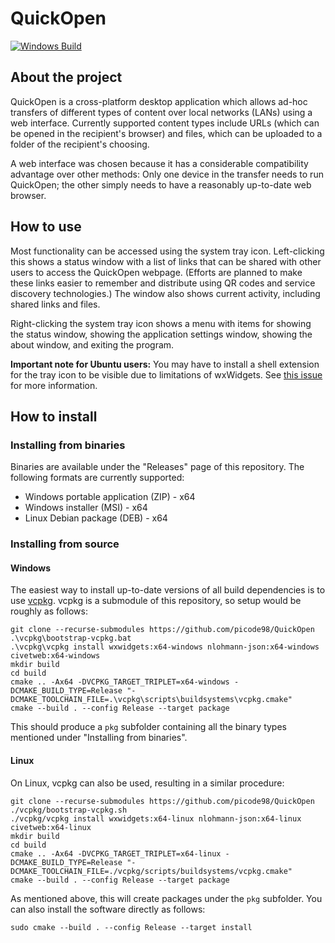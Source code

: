 # QuickOpen

[![Windows Build](https://github.com/picode98/QuickOpen/actions/workflows/windows-build.yaml/badge.svg?branch=main)](https://github.com/picode98/QuickOpen/actions/workflows/windows-build.yaml)

## About the project

QuickOpen is a cross-platform desktop application which allows ad-hoc transfers of different types of content over local networks (LANs) using a web interface. Currently supported content types include URLs (which can be opened in the recipient's browser) and files, which can be uploaded to a folder of the recipient's choosing.

A web interface was chosen because it has a considerable compatibility advantage over other methods: Only one device in the transfer needs to run QuickOpen; the other simply needs to have a reasonably up-to-date web browser.

## How to use

Most functionality can be accessed using the system tray icon. Left-clicking this shows a status window with a list of links that can be shared with other users to access the QuickOpen webpage. (Efforts are planned to make these links easier to remember and distribute using QR codes and service discovery technologies.) The window also shows current activity, including shared links and files.

Right-clicking the system tray icon shows a menu with items for showing the status window, showing the application settings window, showing the about window, and exiting the program.

**Important note for Ubuntu users:** You may have to install a shell extension for the tray icon to be visible due to limitations of wxWidgets. See [this issue](https://github.com/wxWidgets/Phoenix/issues/754#issuecomment-625738694) for more information.

## How to install

### Installing from binaries

Binaries are available under the "Releases" page of this repository. The following formats are currently supported:

- Windows portable application (ZIP) - x64
- Windows installer (MSI) - x64
- Linux Debian package (DEB) - x64

### Installing from source

#### Windows

The easiest way to install up-to-date versions of all build dependencies is to use [vcpkg](https://github.com/microsoft/vcpkg). vcpkg is a submodule of this repository, so setup would be roughly as follows:

```
git clone --recurse-submodules https://github.com/picode98/QuickOpen
.\vcpkg\bootstrap-vcpkg.bat
.\vcpkg\vcpkg install wxwidgets:x64-windows nlohmann-json:x64-windows civetweb:x64-windows
mkdir build
cd build
cmake .. -Ax64 -DVCPKG_TARGET_TRIPLET=x64-windows -DCMAKE_BUILD_TYPE=Release "-DCMAKE_TOOLCHAIN_FILE=.\vcpkg\scripts\buildsystems\vcpkg.cmake"
cmake --build . --config Release --target package
```

This should produce a `pkg` subfolder containing all the binary types mentioned under "Installing from binaries".

#### Linux

On Linux, vcpkg can also be used, resulting in a similar procedure:

```
git clone --recurse-submodules https://github.com/picode98/QuickOpen
./vcpkg/bootstrap-vcpkg.sh
./vcpkg/vcpkg install wxwidgets:x64-linux nlohmann-json:x64-linux civetweb:x64-linux
mkdir build
cd build
cmake .. -Ax64 -DVCPKG_TARGET_TRIPLET=x64-linux -DCMAKE_BUILD_TYPE=Release "-DCMAKE_TOOLCHAIN_FILE=./vcpkg/scripts/buildsystems/vcpkg.cmake"
cmake --build . --config Release --target package
```

As mentioned above, this will create packages under the `pkg` subfolder. You can also install the software directly as follows:

```
sudo cmake --build . --config Release --target install
```